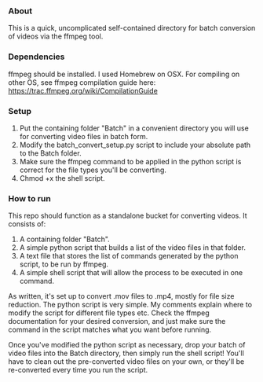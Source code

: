 ### About ###
This is a quick, uncomplicated self-contained directory for batch conversion of videos via the ffmpeg tool.

### Dependencies ###
ffmpeg should be installed. I used Homebrew on OSX.
For compiling on other OS,  see ffmpeg compilation guide here: https://trac.ffmpeg.org/wiki/CompilationGuide

### Setup ###
1. Put the containing folder "Batch" in a convenient directory you will use for converting video files in batch form.
2. Modify the batch_convert_setup.py script to include your absolute path to the Batch folder.
3. Make sure the ffmpeg command to be applied in the python script is correct for the file types you'll be converting.
4. Chmod +x the shell script.

### How to run ###
This repo should function as a standalone bucket for converting videos.
It consists of:

1. A containing folder "Batch".
2. A simple python script that builds a list of the video files in that folder.
3. A text file that stores the list of commands generated by the python script, to be run by ffmpeg.
4. A simple shell script that will allow the process to be executed in one command.

As written, it's set up to convert .mov files to .mp4, mostly for file size reduction.
The python script is very simple.
My comments explain where to modify the script for different file types etc.
Check the ffmpeg documentation for your desired conversion, and just make sure the command in the script matches what you want before running.

Once you've modified the python script as necessary, drop your batch of video files into the Batch directory, then simply run the shell script!
You'll have to clean out the pre-converted video files on your own, or they'll be re-converted every time you run the script.
